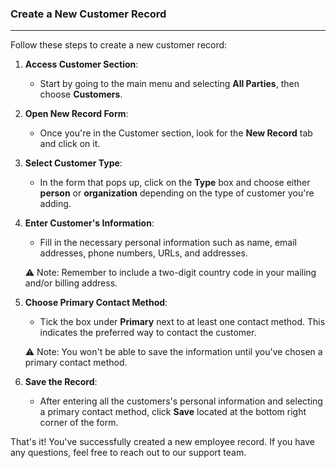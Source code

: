 ### Create a New Customer Record
____________________________________
Follow these steps to create a new customer record:

1. **Access Customer Section**:
    
    - Start by going to the main menu and selecting **All Parties**, then choose **Customers**.
2. **Open New Record Form**:
    
    - Once you're in the Customer section, look for the **New Record** tab and click on it.
3. **Select Customer Type**:
    
    - In the form that pops up, click on the **Type** box and choose either **person** or **organization** depending on the type of customer you're adding.
4. **Enter Customer's Information**:
    
    - Fill in the necessary personal information such as name, email addresses, phone numbers, URLs, and addresses.
    
    ⚠️ Note: Remember to include a two-digit country code in your mailing and/or billing address.
    
5. **Choose Primary Contact Method**:
    
    - Tick the box under **Primary** next to at least one contact method. This indicates the preferred way to contact the customer.
    
    ⚠️ Note: You won't be able to save the information until you've chosen a primary contact method.
    
6. **Save the Record**:
    
    - After entering all the customers's personal information and selecting a primary contact method, click **Save** located at the bottom right corner of the form.

That's it! You've successfully created a new employee record. If you have any questions, feel free to reach out to our support team.